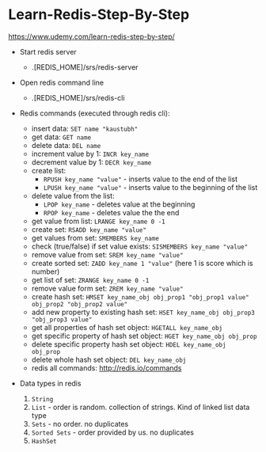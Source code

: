 # Learn-Redis-Step-By-Step

https://www.udemy.com/learn-redis-step-by-step/

- Start redis server
  - .[REDIS_HOME]/srs/redis-server

- Open redis command line
  - .[REDIS_HOME]/srs/redis-cli

- Redis commands (executed through redis cli):
  - insert data: `SET name "kaustubh"`
  - get data: `GET name`
  - delete data: `DEL name`
  - increment value by 1: `INCR key_name`
  - decrement value by 1: `DECR key_name`
  - create list: 
    - `RPUSH key_name "value"` - inserts value to the end of the list
    - `LPUSH key_name "value"` - inserts value to the beginning of the list
  - delete value from the list:
    - `LPOP key_name` - deletes value at the beginning
    - `RPOP key_name` - deletes value the the end
  - get value from list: `LRANGE key_name 0 -1`
  - create set: `RSADD key_name "value"`
  - get values from set: `SMEMBERS key_name`
  - check (true/false) if set value exists: `SISMEMBERS key_name "value"`
  - remove value from set: `SREM key_name "value"`
  - create sorted set: `ZADD key_name 1 "value"` (here 1 is score which is number)
  - get list of set: `ZRANGE key_name 0 -1`
  - remove value form set: `ZREM key_name "value"`
  - create hash set: `HMSET key_name_obj obj_prop1 "obj_prop1 value" obj_prop2 "obj_prop2 value"`
  - add new property to existing hash set: `HSET key_name_obj obj_prop3 "obj_prop3 value"`
  - get all properties of hash set object: `HGETALL key_name_obj`
  - get specific property of hash set object: `HGET key_name_obj obj_prop`
  - delete specific property hash set object: `HDEL key_name_obj obj_prop`
  - delete whole hash set object: `DEL key_name_obj`  
  - redis all commands: http://redis.io/commands

- Data types in redis
  1. `String`
  2. `List` - order is random. collection of strings. Kind of linked list data type
  3. `Sets` - no order. no duplicates
  4. `Sorted Sets` - order provided by us. no duplicates
  5. `HashSet`